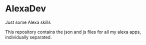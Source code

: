 # AlexaDev
Just some Alexa skills


This repository contains the json and js files for all my alexa apps, individually separated. 
